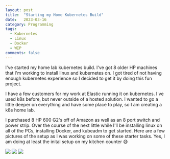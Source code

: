 ```yaml
---
layout: post
title:  "Starting my Home Kubernetes Build"
date:   2023-03-16
category: Programming
tags:
  - Kubernetes
  - Linux
  - Docker
  - WIP
comments: false
---
```


I've started my home lab kubernetes build. I've got 8 older HP machines that I'm working to install linux and kubernetes on. I got tired of not having enough kubernetes experience so I decided to get it by doing this fun project.

<!--more-->

I have a few customers for my work at Elastic running it on kubernetes. I've used k8s before, but never outside of a hosted solution. I wanted to go a little deeper on everything and have some place to play, so I am creating a k8s home lab.

I purchased 8 HP 600 G2's off of Amazon as well as an 8 port switch and power strip. Over the course of the next little while I'll be installing linux on all of the PCs, installing Docker, and kubeadm to get started. Here are a few pictures of the setup as I was working on some of these starter tasks. Yes, I am doing at least the inital setup on my kitchen counter 😅

<img src="{{site.url}}{{site.baseurl}}/assets/images/IMG_8501.jpg" />
<img src="{{site.url}}{{site.baseurl}}/assets/images/IMG_8515.jpg" />
<img src="{{site.url}}{{site.baseurl}}/assets/images/IMG_8517.jpg" />

